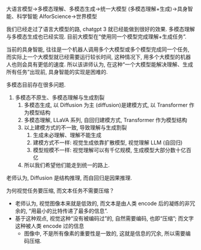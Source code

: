 大语言模型→多模态理解、多模态生成→统一大模型 (多模态理解+生成)→具身智能、科学智能 AIforScience→世界模型

我们已经走过了语言大模型的路, chatgpt 3 就已经能做到很好的效果. 多模态理解与多模态生成也已经实现. 目前大模型在“使用同一个模型完成理解+生成任务”. 

当前的具身智能, 往往是一个机器人调用多个大模型或多个模型完成同一个任务, 而实际上一个大模型就已经需要运行较长时间, 这种情况下, 用多个大模型的机器人也则会具有更低的速度. 所以该讲师认为, 在这种“一个大模型能解决理解、生成所有任务”出现前, 具身智能的实现是困难的.

多模态目前存在很多问题.
1. 多模态不原生、多模态理解与生成割裂
	1. 多模态生成, 以 Diffusion 为主 (diffusion)是建模方式, 以 Transformer 作为模型结构
	2. 多模态理解, LLaVA 系列, 自回归建模方式, Transformer 作为模型结构
	3. 以上建模方式的不一致, 导致理解与生成割裂
		1. 生成未必理解、理解不能生成
		2. 建模方式不一样: 视觉生成依靠扩散模型, 视觉理解 LLM (自回归)
		3. 模型规模不一样: 视觉理解可以有千亿规模, 生成模型大部分数十亿百亿
	4. 所以我们希望他们能走到统一的路上.

老师认为, Diffusion 是结构推理, 而自回归是因果推理.

为何视觉任务要压缩, 而文本任务不需要压缩？
- 老师认为, 视觉图像本来就是低效的, 而文本是由人类 encode 后的凝练的非冗余的, “用最小的比特传递了最多的信息”. 
- 基于这种观点, 视觉这种“没有被编码过”的, 自然需要编码, 也即“压缩”; 而文字这种被人类 encode 过的信息
	- 图像中, 不是所有像素的重要性是一致的, 这就是信息的冗余, 所以需要编码压缩.